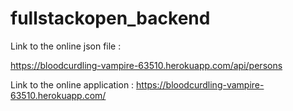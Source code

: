 # fullstackopen_backend

Link to the online json file :

https://bloodcurdling-vampire-63510.herokuapp.com/api/persons

Link to the online application :
https://bloodcurdling-vampire-63510.herokuapp.com/

